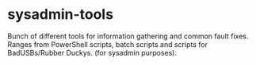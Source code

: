 # sysadmin-tools
Bunch of different tools for information gathering and common fault fixes.
Ranges from PowerShell scripts, batch scripts and scripts for BadUSBs/Rubber Duckys. (for sysadmin purposes).
